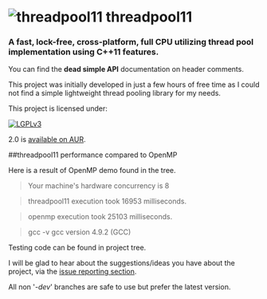 ![threadpool11](https://raw.githubusercontent.com/tghosgor/threadpool11/misc/img/logo.png)
threadpool11
==========

### A fast, lock-free, cross-platform, full CPU utilizing thread pool implementation using C++11 features.

You can find the **dead simple API** documentation on header comments.

This project was initially developed in just a few hours of free time as I could not find a simple lightweight thread pooling library for my needs.

This project is licensed under:

[![LGPLv3](https://raw.githubusercontent.com/tghosgor/threadpool11/misc/img/lgplv3-147x51.png)](http://www.gnu.org/licenses/lgpl-3.0.html)

2.0 is [available on AUR](https://aur.archlinux.org/packages/threadpool11-git/).

##threadpool11 performance compared to OpenMP

Here is a result of OpenMP demo found in the tree.
> Your machine's hardware concurrency is 8

> threadpool11 execution took 16953 milliseconds.

> openmp execution took 25103 milliseconds.

> gcc -v
> gcc version 4.9.2 (GCC)

Testing code can be found in project tree.

I will be glad to hear about the suggestions/ideas you have about the project, via the [issue reporting section](https://github.com/tghosgor/threadpool11/issues).

All non '_-dev_' branches are safe to use but prefer the latest version.
